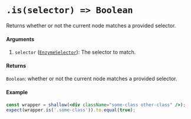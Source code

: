 # `.is(selector) => Boolean`

Returns whether or not the current node matches a provided selector.


#### Arguments

1. `selector` ([`EnzymeSelector`](../selector.md)): The selector to match.



#### Returns

`Boolean`: whether or not the current node matches a provided selector.



#### Example


```jsx
const wrapper = shallow(<div className="some-class other-class" />);
expect(wrapper.is('.some-class')).to.equal(true);
```

